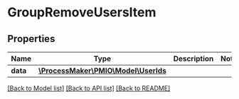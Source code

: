 # GroupRemoveUsersItem

## Properties
Name | Type | Description | Notes
------------ | ------------- | ------------- | -------------
**data** | [**\ProcessMaker\PMIO\Model\UserIds**](UserIds.md) |  | 

[[Back to Model list]](../README.md#documentation-for-models) [[Back to API list]](../README.md#documentation-for-api-endpoints) [[Back to README]](../README.md)


